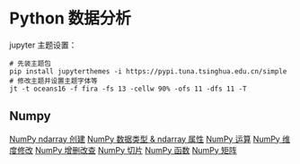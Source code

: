 # Python 数据分析

jupyter 主题设置：
~~~shell
# 先装主题包
pip install jupyterthemes -i https://pypi.tuna.tsinghua.edu.cn/simple
# 修改主题并设置主题字体等
jt -t oceans16 -f fira -fs 13 -cellw 90% -ofs 11 -dfs 11 -T
~~~

## Numpy
[NumPy ndarray 创建](https://nbviewer.org/github/maple1n5/data_analysis/blob/master/m_numpy/demo01-create.ipynb)
[NumPy 数据类型 & ndarray 属性](https://nbviewer.org/github/maple1n5/data_analysis/blob/master/m_numpy/demo02-dtype&attr.ipynb)
[NumPy 运算](https://nbviewer.org/github/maple1n5/data_analysis/blob/master/m_numpy/demo03-operation.ipynb)
[NumPy 维度修改](https://nbviewer.org/github/maple1n5/data_analysis/blob/master/m_numpy/demo04-shape.ipynb)
[NumPy 增删改查](https://nbviewer.org/github/maple1n5/data_analysis/blob/master/m_numpy/demo05-crud.ipynb)
[NumPy 切片](https://nbviewer.org/github/maple1n5/data_analysis/blob/master/m_numpy/demo06-slice.ipynb)
[NumPy 函数](https://nbviewer.org/github/maple1n5/data_analysis/blob/master/m_numpy/demo07-func.ipynb)
[NumPy 矩阵](https://nbviewer.org/github/maple1n5/data_analysis/blob/master/m_numpy/demo08-matrix.ipynb)





